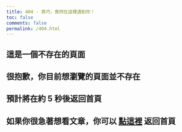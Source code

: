 ```yaml
---
title: 404 - 真巧，竟然在這裡遇到你！
toc: false
comments: false
permalink: /404.html
---
```


<!-- markdownlint-disable MD039 MD033 -->

## 這是一個不存在的頁面

## 很抱歉，你目前想瀏覽的頁面並不存在

## 預計將在約 <span id="timeout">5</span> 秒後返回首頁

## 如果你很急著想看文章，你可以 **[點這裡](https://jinghuei.github.io/)** 返回首頁

<script>
let countTime = 5;

function count() {
  
  document.getElementById('timeout').textContent = countTime;
  countTime -= 1;
  if(countTime === 0){
    location.href = 'https://jinghuei.github.io/';
  }
  setTimeout(() => {
    count();
  }, 1000);
}

count();
</script>
